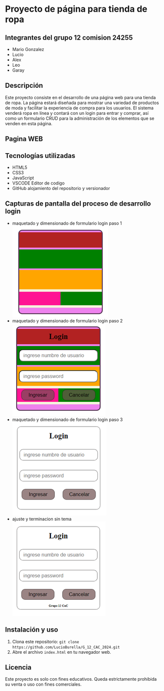 # Proyecto de página para tienda de ropa


## Integrantes del grupo 12 comision 24255
- Mario Gonzalez
- Lucio
- Alex
- Leo
- Garay

## Descripción

Este proyecto consiste en el desarrollo de una página web para una tienda de ropa. La página estará diseñada para mostrar una variedad de productos de moda y facilitar la experiencia de compra para los usuarios. El sistema venderá ropa en línea y contará con un login para entrar y comprar, así como un formulario CRUD para la administración de los elementos que se venden en esta página.

## Pagina WEB




## Tecnologías utilizadas
- HTML5
- CSS3
- JavaScript
- VSCODE Editor de codigo
- GitHub alojamiento del repositorio y versionador

## Capturas de pantalla del proceso de desarrollo login

- maquetado y dimensionado de formulario login paso 1  
![Captura de pantalla 1](https://github.com/LucioBurella/G_12_CAC_2024/blob/Mario/img/maqueta%20login.png)
- maquetado y dimensionado de formulario login paso 2   
![Captura de pantalla 2](https://github.com/LucioBurella/G_12_CAC_2024/blob/Mario/img/maqueta%20login2.png)
- maquetado y dimensionado de formulario login paso 3  
![Captura de pantalla 1](https://github.com/LucioBurella/G_12_CAC_2024/blob/Mario/img/maqueta%20login3.png)
- ajuste y terminacion sin tema   
![Captura de pantalla 2](https://github.com/LucioBurella/G_12_CAC_2024/blob/Mario/img/maqueta%20login4.png)


## Instalación y uso
1. Clona este repositorio: `git clone https://github.com/LucioBurella/G_12_CAC_2024.git`
2. Abre el archivo `index.html` en tu navegador web.


## Licencia

Este proyecto es solo con fines educativos. Queda estrictamente prohibida su venta o uso con fines comerciales.